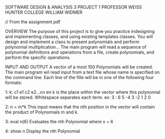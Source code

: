 
 SOFTWARE DESIGN & ANALYSIS 3 PROJECT 1
 PROFESSOR WEISS HUNTER COLLEGE
 WILLIAM WIDMER 
 

// From the assignment.pdf

OVERVIEW
The purpose of this project is to give you practice indesigning and implementing classes, and using existing templates classes. You will design and implement a class to present polynomials and perform polynomial multiplication... The main program will read a sequence of polynomial definitions and operations from a file, create polynomials, and perform the specific operations.

INPUT AND OUTPUT
A vector of a most 100 Polynomials will be created. The main program wil read input from a text file whose name is specified on the command line. Each line of the fille will be in one of the following four formats:

1: k: c1 e1 c2 e2...cn en
  k is the place within the vector where this polynomial will be stored. Whitespace separates each term.
  ex: 3 : 6 5 -4 3 -2 1 2 0

2: n = m*k
  This input means that the nth position in the vector will contain the product of Polynomials m and k.

3: eval n(6)
  Evaluates the nth Polynomial where x = 6
  
4: show n
  Display the nth Polynomial
